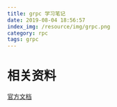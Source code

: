 ```yaml
---
title: grpc 学习笔记
date: 2019-08-04 18:56:57
index_img: /resource/img/grpc.png
category: rpc
tags: grpc
---
```


# 相关资料

[官方文档](https://grpc.io/docs/)